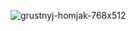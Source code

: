 ![grustnyj-homjak-768x512](https://github.com/19g9nd/RestaurantApp/assets/113902162/67c04a3b-9e8d-41b3-9de2-e51c78426823)
